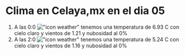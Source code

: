 # Clima en Celaya,mx en el dia 05

1. A las 0:0 !["icon weather"](http://openweathermap.org/img/w/01n.png) tenemos una temperatura de 6.93 C con cielo claro y  vientos de 1.21 y nubosidad al 0%
1. A las 2:0 !["icon weather"](http://openweathermap.org/img/w/01n.png) tenemos una temperatura de 5.24 C con cielo claro y  vientos de 1.16 y nubosidad al 0%
